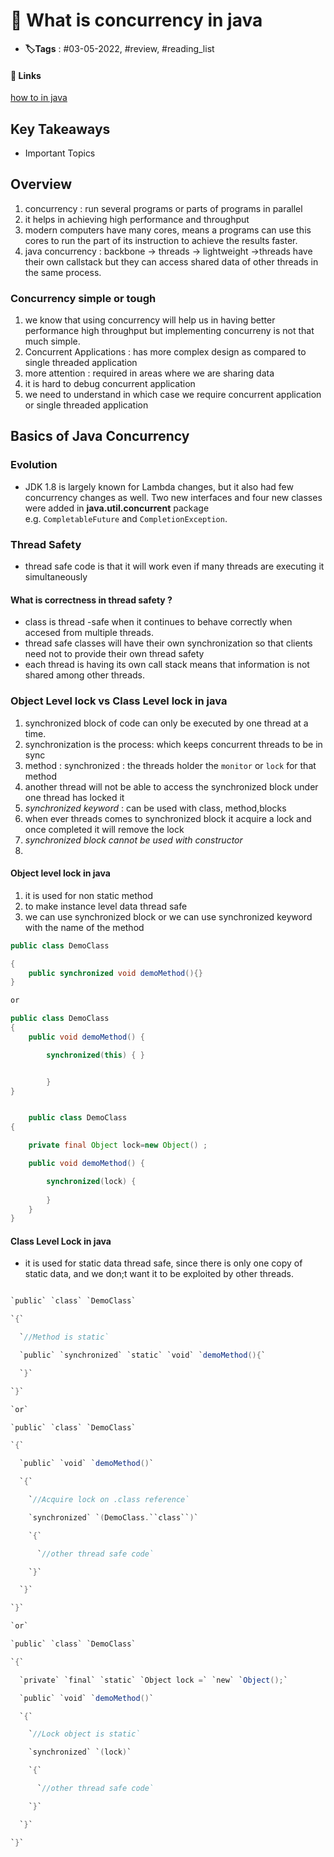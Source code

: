 # 📑 What is concurrency in java

- **🏷️Tags** : #03-05-2022, #review, #reading_list

#### 🔗 Links
[how to in java](https://howtodoinjava.com/java-concurrency-tutorial/)

## Key Takeaways
- Important Topics

## Overview
1. concurrency : run several programs or parts of programs in parallel
2. it helps in achieving high performance and throughput
3. modern computers have many cores, means a programs can use this cores to run the part of its instruction to achieve the results faster.
4. java concurrency : backbone -> threads -> lightweight ->threads have their own callstack but they can access shared data of other threads in the same process.


###  Concurrency simple or tough
1. we know that using concurrency will help us in having better performance high throughput but implementing concurreny is not that much simple.
2. Concurrent Applications : has more complex design as compared to single threaded application
3. more attention : required in areas where we are sharing data
4. it is hard to debug concurrent application
5.  we need to understand in which case we require concurrent application or single threaded application


##  Basics of Java Concurrency
###  Evolution
- JDK 1.8 is largely known for Lambda changes, but it also had few concurrency changes as well. Two new interfaces and four new classes were added in **java.util.concurrent** package e.g. `CompletableFuture` and `CompletionException`.


### Thread Safety
- thread safe code is that it will work even if many threads are executing it simultaneously

#### What is correctness in thread safety ?
-  class is thread -safe when it continues to behave correctly when accesed from multiple threads.
- thread safe classes will have their own synchronization so that clients need not to provide their own thread safety
- each thread is having its own call stack means that information is not shared among other threads.

### Object Level lock vs Class Level lock in java 
1. synchronized block of code can only be executed by one thread at a time.
2. synchronization is the process: which keeps concurrent threads to be in sync
3. method : synchronized : the threads holder the `monitor` or `lock` for that method 
4. another thread will not be able to access the synchronized block under one thread has locked it 
5. *synchronized keyword* : can be used with class, method,blocks
6. when ever threads comes to synchronized block it acquire a lock and once completed it will remove the lock
7. *synchronized block cannot be used with constructor*
8. 

#### Object level lock in java
1.  it is used for non static method
2. to make instance level data thread safe
3. we can use synchronized block or we can use synchronized keyword with the name of the method

```java
public class DemoClass

{
	public synchronized void demoMethod(){}
}

or 

public class DemoClass 
{
	public void demoMethod() {

		synchronized(this) { }


		}
}


	public class DemoClass
{

	private final Object lock=new Object() ;

	public void demoMethod() {

		synchronized(lock) {
		
		}
	}
}

```


#### Class Level Lock in java
- it is used for static data thread safe, since there is only one copy of static data, and we don;t want it to be exploited by other threads.

```java

`public` `class` `DemoClass`

`{`

  `//Method is static`

  `public` `synchronized` `static` `void` `demoMethod(){`

  `}`

`}`

`or`

`public` `class` `DemoClass`

`{`

  `public` `void` `demoMethod()`

  `{`

    `//Acquire lock on .class reference`

    `synchronized` `(DemoClass.``class``)`

    `{`

      `//other thread safe code`

    `}`

  `}`

`}`

`or`

`public` `class` `DemoClass`

`{`

  `private` `final` `static` `Object lock =` `new` `Object();`

  `public` `void` `demoMethod()`

  `{`

    `//Lock object is static`

    `synchronized` `(lock)`

    `{`

      `//other thread safe code`

    `}`

  `}`

`}`

```

